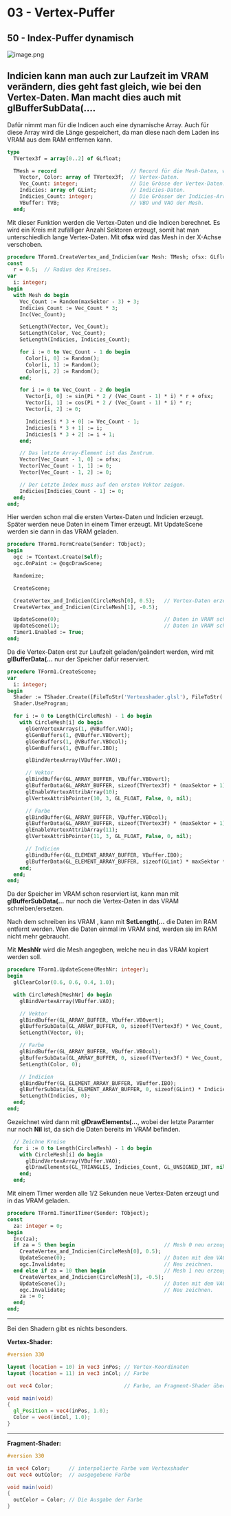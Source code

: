 # 03 - Vertex-Puffer
## 50 - Index-Puffer dynamisch

![image.png](image.png)

Indicien kann man auch zur Laufzeit im VRAM verändern, dies geht fast gleich, wie bei den Vertex-Daten.
Man macht dies auch mit <b>glBufferSubData(...</b>.
---
Dafür nimmt man für die Indicen auch eine dynamische Array.
Auch für diese Array wird die Länge gespeichert, da man diese nach dem Laden ins VRAM aus dem RAM entfernen kann.

```pascal
type
  TVertex3f = array[0..2] of GLfloat;

  TMesh = record                        // Record für die Mesh-Daten, welcher auch size enthält.
    Vector, Color: array of TVertex3f;  // Vertex-Daten.
    Vec_Count: integer;                 // Die Grösse der Vertex-Daten.
    Indicies: array of GLint;           // Indicies-Daten.
    Indicies_Count: integer;            // Die Grösser der Indicies-Array.
    VBuffer: TVB;                       // VBO und VAO der Mesh.
  end;
```

Mit dieser Funktion werden die Vertex-Daten und die Indicen berechnet.
Es wird ein Kreis mit zufälliger Anzahl Sektoren erzeugt, somit hat man unterschiedlich lange Vertex-Daten.
Mit <b>ofsx</b> wird das Mesh in der X-Achse verschoben.

```pascal
procedure TForm1.CreateVertex_and_Indicien(var Mesh: TMesh; ofsx: GLfloat);
const
  r = 0.5;  // Radius des Kreises.
var
  i: integer;
begin
  with Mesh do begin
    Vec_Count := Random(maxSektor - 3) + 3;
    Indicies_Count := Vec_Count * 3;
    Inc(Vec_Count);

    SetLength(Vector, Vec_Count);
    SetLength(Color, Vec_Count);
    SetLength(Indicies, Indicies_Count);

    for i := 0 to Vec_Count - 1 do begin
      Color[i, 0] := Random();
      Color[i, 1] := Random();
      Color[i, 2] := Random();
    end;

    for i := 0 to Vec_Count - 2 do begin
      Vector[i, 0] := sin(Pi * 2 / (Vec_Count - 1) * i) * r + ofsx;
      Vector[i, 1] := cos(Pi * 2 / (Vec_Count - 1) * i) * r;
      Vector[i, 2] := 0;

      Indicies[i * 3 + 0] := Vec_Count - 1;
      Indicies[i * 3 + 1] := i;
      Indicies[i * 3 + 2] := i + 1;
    end;

    // Das letzte Array-Element ist das Zentrum.
    Vector[Vec_Count - 1, 0] := ofsx;
    Vector[Vec_Count - 1, 1] := 0;
    Vector[Vec_Count - 1, 2] := 0;

    // Der Letzte Index muss auf den ersten Vektor zeigen.
    Indicies[Indicies_Count - 1] := 0;
  end;
end;
```

Hier werden schon mal die ersten Vertex-Daten und Indicien erzeugt.
Später werden neue Daten in einem Timer erzeugt.
Mit UpdateScene werden sie dann in das VRAM geladen.

```pascal
procedure TForm1.FormCreate(Sender: TObject);
begin
  ogc := TContext.Create(Self);
  ogc.OnPaint := @ogcDrawScene;

  Randomize;

  CreateScene;

  CreateVertex_and_Indicien(CircleMesh[0], 0.5);   // Vertex-Daten erzeugen.
  CreateVertex_and_Indicien(CircleMesh[1], -0.5);

  UpdateScene(0);                                  // Daten in VRAM schreiben.
  UpdateScene(1);                                  // Daten in VRAM schreiben.
  Timer1.Enabled := True;
end;
```

Da die Vertex-Daten erst zur Laufzeit geladen/geändert werden, wird mit <b>glBufferData(...</b> nur der Speicher dafür reserviert.

```pascal
procedure TForm1.CreateScene;
var
  i: integer;
begin
  Shader := TShader.Create([FileToStr('Vertexshader.glsl'), FileToStr('Fragmentshader.glsl')]);
  Shader.UseProgram;

  for i := 0 to Length(CircleMesh) - 1 do begin
    with CircleMesh[i] do begin
      glGenVertexArrays(1, @VBuffer.VAO);
      glGenBuffers(1, @VBuffer.VBOvert);
      glGenBuffers(1, @VBuffer.VBOcol);
      glGenBuffers(1, @VBuffer.IBO);

      glBindVertexArray(VBuffer.VAO);

      // Vektor
      glBindBuffer(GL_ARRAY_BUFFER, VBuffer.VBOvert);
      glBufferData(GL_ARRAY_BUFFER, sizeof(TVertex3f) * (maxSektor + 1), nil, GL_DYNAMIC_DRAW); // Nur Speicher reservieren.
      glEnableVertexAttribArray(10);
      glVertexAttribPointer(10, 3, GL_FLOAT, False, 0, nil);

      // Farbe
      glBindBuffer(GL_ARRAY_BUFFER, VBuffer.VBOcol);
      glBufferData(GL_ARRAY_BUFFER, sizeof(TVertex3f) * (maxSektor + 1), nil, GL_DYNAMIC_DRAW);
      glEnableVertexAttribArray(11);
      glVertexAttribPointer(11, 3, GL_FLOAT, False, 0, nil);

      // Indicien
      glBindBuffer(GL_ELEMENT_ARRAY_BUFFER, VBuffer.IBO);
      glBufferData(GL_ELEMENT_ARRAY_BUFFER, sizeof(GLint) * maxSektor * 3, nil, GL_DYNAMIC_DRAW);
    end;
  end;
end;
```

Da der Speicher im VRAM schon reserviert ist, kann man mit <b>glBufferSubData(...</b> nur noch die Vertex-Daten in das VRAM schreiben/ersetzen.

Nach dem schreiben ins VRAM , kann mit <b>SetLength(...</b> die Daten im RAM entfernt werden.
Wen die Daten einmal im VRAM sind, werden sie im RAM nicht mehr gebraucht.

Mit <b>MeshNr</b> wird die Mesh angegben, welche neu in das VRAM kopiert werden soll.

```pascal
procedure TForm1.UpdateScene(MeshNr: integer);
begin
  glClearColor(0.6, 0.6, 0.4, 1.0);

  with CircleMesh[MeshNr] do begin
    glBindVertexArray(VBuffer.VAO);

    // Vektor
    glBindBuffer(GL_ARRAY_BUFFER, VBuffer.VBOvert);
    glBufferSubData(GL_ARRAY_BUFFER, 0, sizeof(TVertex3f) * Vec_Count, Pointer(Vector)); 
    SetLength(Vector, 0);                                                                

    // Farbe
    glBindBuffer(GL_ARRAY_BUFFER, VBuffer.VBOcol);
    glBufferSubData(GL_ARRAY_BUFFER, 0, sizeof(TVertex3f) * Vec_Count, Pointer(Color));
    SetLength(Color, 0);

    // Indicien
    glBindBuffer(GL_ELEMENT_ARRAY_BUFFER, VBuffer.IBO);
    glBufferSubData(GL_ELEMENT_ARRAY_BUFFER, 0, sizeof(GLint) * Indicies_Count, Pointer(Indicies)); // Daten ins VRAM schreiben.
    SetLength(Indicies, 0);                                                                         // Daten im RAM entfernen.
  end;
end;
```

Gezeichnet wird dann mit <b>glDrawElements(...</b>, wobei der letzte Paramter nur noch <b>Nil</b> ist, da sich die Daten bereits im VRAM befinden.

```pascal
  // Zeichne Kreise
  for i := 0 to Length(CircleMesh) - 1 do begin
    with CircleMesh[i] do begin
      glBindVertexArray(VBuffer.VAO);
      glDrawElements(GL_TRIANGLES, Indicies_Count, GL_UNSIGNED_INT, nil);  // Hier Nil
    end;
  end;
```

Mit einem Timer werden alle 1/2 Sekunden neue Vertex-Daten erzeugt und in das VRAM geladen.

```pascal
procedure TForm1.Timer1Timer(Sender: TObject);
const
  za: integer = 0;
begin
  Inc(za);
  if za = 5 then begin                             // Mesh 0 neu erzeugen und laden
    CreateVertex_and_Indicien(CircleMesh[0], 0.5);
    UpdateScene(0);                                // Daten mit dem VAO 0 binden.
    ogc.Invalidate;                                // Neu zeichnen.
  end else if za = 10 then begin                   // Mesh 1 neu erzeugen und laden
    CreateVertex_and_Indicien(CircleMesh[1], -0.5);
    UpdateScene(1);                                // Daten mit dem VAO 1 binden
    ogc.Invalidate;                                // Neu zeichnen.
    za := 0;
  end;
end;
```

---
Bei den Shadern gibt es nichts besonders.

<b>Vertex-Shader:</b>

```glsl
#version 330

layout (location = 10) in vec3 inPos; // Vertex-Koordinaten
layout (location = 11) in vec3 inCol; // Farbe

out vec4 Color;                       // Farbe, an Fragment-Shader übergeben

void main(void)
{
  gl_Position = vec4(inPos, 1.0);
  Color = vec4(inCol, 1.0);
}

```

---
<b>Fragment-Shader:</b>

```glsl
#version 330

in vec4 Color;      // interpolierte Farbe vom Vertexshader
out vec4 outColor;  // ausgegebene Farbe

void main(void)
{
  outColor = Color; // Die Ausgabe der Farbe
}

```


